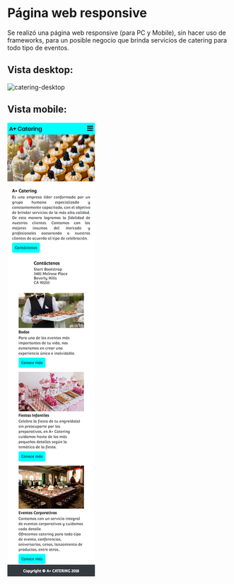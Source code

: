 # Página web responsive

Se realizó una página web responsive (para PC y Mobile), sin hacer uso de frameworks, para un posible negocio que brinda servicios de catering para todo tipo de eventos.

## Vista desktop:

![catering-desktop](https://user-images.githubusercontent.com/32307161/36346047-c2c0f7c8-1404-11e8-886c-c0d55bf28fc5.png)

## Vista mobile:

![Sin titulo](assets/images/catering-mobile.png)